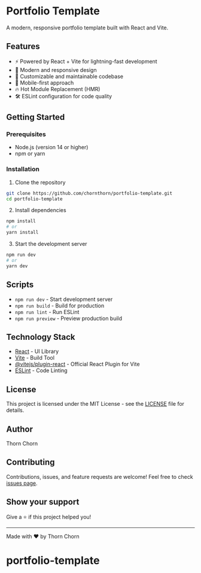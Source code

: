 # Portfolio Template

A modern, responsive portfolio template built with React and Vite.

## Features

- ⚡️ Powered by React + Vite for lightning-fast development
- 💅 Modern and responsive design
- 🎨 Customizable and maintainable codebase
- 📱 Mobile-first approach
- 🔥 Hot Module Replacement (HMR)
- 🛠️ ESLint configuration for code quality

## Getting Started

### Prerequisites

- Node.js (version 14 or higher)
- npm or yarn

### Installation

1. Clone the repository
```bash
git clone https://github.com/chornthorn/portfolio-template.git
cd portfolio-template
```

2. Install dependencies
```bash
npm install
# or
yarn install
```

3. Start the development server
```bash
npm run dev
# or
yarn dev
```

## Scripts

- `npm run dev` - Start development server
- `npm run build` - Build for production
- `npm run lint` - Run ESLint
- `npm run preview` - Preview production build

## Technology Stack

- [React](https://reactjs.org/) - UI Library
- [Vite](https://vitejs.dev/) - Build Tool
- [@vitejs/plugin-react](https://github.com/vitejs/vite-plugin-react) - Official React Plugin for Vite
- [ESLint](https://eslint.org/) - Code Linting

## License

This project is licensed under the MIT License - see the [LICENSE](LICENSE) file for details.

## Author

Thorn Chorn

## Contributing

Contributions, issues, and feature requests are welcome! Feel free to check [issues page](https://github.com/your-username/portfolio-template/issues).

## Show your support

Give a ⭐️ if this project helped you!

---

Made with ❤️ by Thorn Chorn


# portfolio-template

